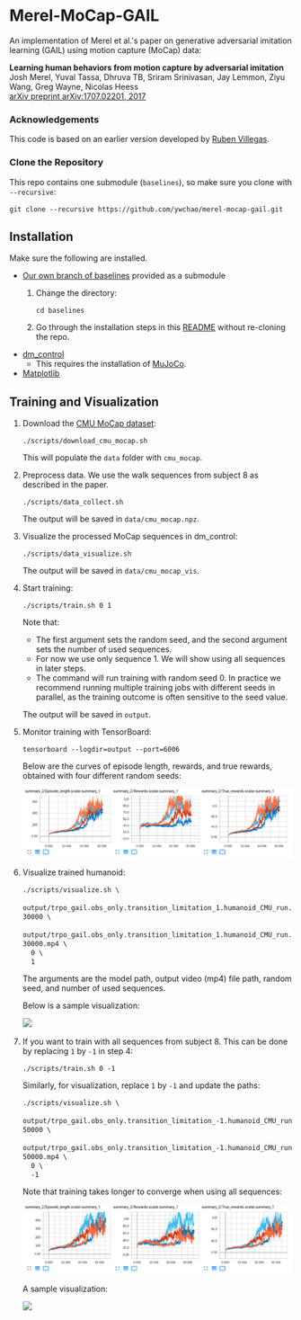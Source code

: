 # Merel-MoCap-GAIL

An implementation of Merel et al.'s paper on generative adversarial imitation learning (GAIL) using motion capture (MoCap) data:

**Learning human behaviors from motion capture by adversarial imitation**  
Josh Merel, Yuval Tassa, Dhruva TB, Sriram Srinivasan, Jay Lemmon, Ziyu Wang, Greg Wayne, Nicolas Heess  
[arXiv preprint arXiv:1707.02201, 2017](https://arxiv.org/abs/1707.02201)  

### Acknowledgements

This code is based on an earlier version developed by [Ruben Villegas](https://github.com/rubenvillegas).

### Clone the Repository

This repo contains one submodule (`baselines`), so make sure you clone with `--recursive`:

  ```Shell
  git clone --recursive https://github.com/ywchao/merel-mocap-gail.git
  ```

## Installation

Make sure the following are installed.

- [Our own branch of baselines](https://github.com/ywchao/baselines/tree/merel-mocap-gail) provided as a submodule
    1. Change the directory:

        ```Shell
        cd baselines
        ```

    2. Go through the installation steps in this [README](https://github.com/ywchao/baselines/tree/merel-mocap-gail) without re-cloning the repo.
- [dm_control](https://github.com/deepmind/dm_control)
    - This requires the installation of [MuJoCo](http://www.mujoco.org/).
- [Matplotlib](https://matplotlib.org/)

## Training and Visualization

1. Download the [CMU MoCap dataset](http://mocap.cs.cmu.edu/):

    ```Shell
    ./scripts/download_cmu_mocap.sh
    ```

    This will populate the `data` folder with `cmu_mocap`.

2. Preprocess data. We use the walk sequences from subject 8 as described in the paper.

    ```Shell
    ./scripts/data_collect.sh
    ```

    The output will be saved in `data/cmu_mocap.npz`.

3. Visualize the processed MoCap sequences in dm_control:

    ```Shell
    ./scripts/data_visualize.sh
    ````

    The output will be saved in `data/cmu_mocap_vis`.

4. Start training:

    ```Shell
    ./scripts/train.sh 0 1
    ```

    Note that:
    - The first argument sets the random seed, and the second argument sets the number of used sequences.
    - For now we use only sequence 1. We will show using all sequences in later steps.
    - The command will run training with random seed 0. In practice we recommend running multiple training jobs with different seeds in parallel, as the training outcome is often sensitive to the seed value.

    The output will be saved in `output`.

5. Monitor training with TensorBoard:

    ```Shell
    tensorboard --logdir=output --port=6006
    ```

    Below are the curves of episode length, rewards, and true rewards, obtained with four different random seeds:

    <img src='curve-1.png'>

6. Visualize trained humanoid:

    ```Shell
    ./scripts/visualize.sh \
      output/trpo_gail.obs_only.transition_limitation_1.humanoid_CMU_run.g_step_3.d_step_1.policy_entcoeff_0.adversary_entcoeff_0.001.seed_0.num_timesteps_5.00e+07/checkpoints/model.ckpt-30000 \
      output/trpo_gail.obs_only.transition_limitation_1.humanoid_CMU_run.g_step_3.d_step_1.policy_entcoeff_0.adversary_entcoeff_0.001.seed_0.num_timesteps_5.00e+07/vis_model.ckpt-30000.mp4 \
      0 \
      1
    ```

    The arguments are the model path, output video (mp4) file path, random seed, and number of used sequences.

    Below is a sample visualization:

    <img src='vis-1.gif'>

7. If you want to train with all sequences from subject 8. This can be done by replacing `1` by `-1` in step 4:

    ```Shell
    ./scripts/train.sh 0 -1
    ```

    Similarly, for visualization, replace `1` by `-1` and update the paths:

    ```Shell
    ./scripts/visualize.sh \
      output/trpo_gail.obs_only.transition_limitation_-1.humanoid_CMU_run.g_step_3.d_step_1.policy_entcoeff_0.adversary_entcoeff_0.001.seed_0.num_timesteps_5.00e+07/checkpoints/model.ckpt-50000 \
      output/trpo_gail.obs_only.transition_limitation_-1.humanoid_CMU_run.g_step_3.d_step_1.policy_entcoeff_0.adversary_entcoeff_0.001.seed_0.num_timesteps_5.00e+07/vis_model.ckpt-50000.mp4 \
      0 \
      -1
    ```

    Note that training takes longer to converge when using all sequences:

    <img src='curve-all.png'>

    A sample visualization:

    <img src='vis-all.gif'>
